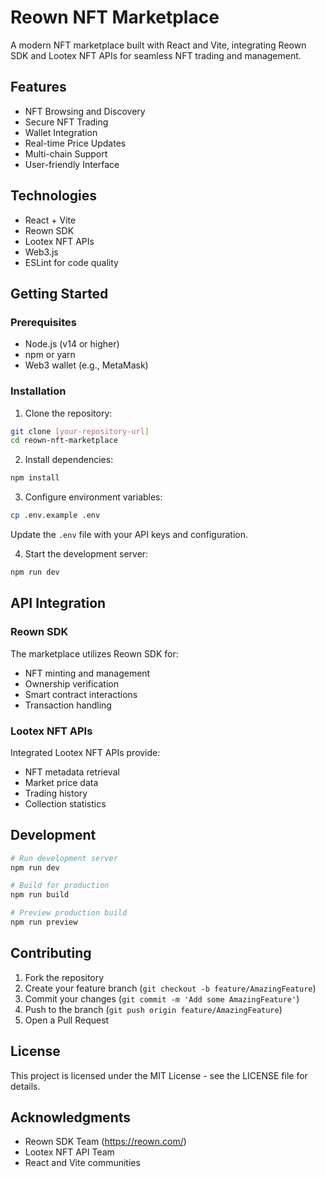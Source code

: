 # Reown NFT Marketplace

A modern NFT marketplace built with React and Vite, integrating Reown SDK and Lootex NFT APIs for seamless NFT trading and management.

## Features

- NFT Browsing and Discovery
- Secure NFT Trading
- Wallet Integration
- Real-time Price Updates
- Multi-chain Support
- User-friendly Interface

## Technologies

- React + Vite
- Reown SDK
- Lootex NFT APIs
- Web3.js
- ESLint for code quality

## Getting Started

### Prerequisites

- Node.js (v14 or higher)
- npm or yarn
- Web3 wallet (e.g., MetaMask)

### Installation

1. Clone the repository:
```bash
git clone [your-repository-url]
cd reown-nft-marketplace
```

2. Install dependencies:
```bash
npm install
```

3. Configure environment variables:
```bash
cp .env.example .env
```
Update the `.env` file with your API keys and configuration.

4. Start the development server:
```bash
npm run dev
```

## API Integration

### Reown SDK

The marketplace utilizes Reown SDK for:
- NFT minting and management
- Ownership verification
- Smart contract interactions
- Transaction handling

### Lootex NFT APIs

Integrated Lootex NFT APIs provide:
- NFT metadata retrieval
- Market price data
- Trading history
- Collection statistics

## Development

```bash
# Run development server
npm run dev

# Build for production
npm run build

# Preview production build
npm run preview
```

## Contributing

1. Fork the repository
2. Create your feature branch (`git checkout -b feature/AmazingFeature`)
3. Commit your changes (`git commit -m 'Add some AmazingFeature'`)
4. Push to the branch (`git push origin feature/AmazingFeature`)
5. Open a Pull Request

## License

This project is licensed under the MIT License - see the LICENSE file for details.

## Acknowledgments

- Reown SDK Team (https://reown.com/)
- Lootex NFT API Team
- React and Vite communities
